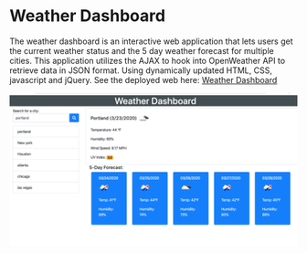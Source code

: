 # Weather Dashboard

The weather dashboard is an interactive web application that lets users get the current weather status and the 5 day weather forecast for multiple cities. This application utilizes the AJAX to hook into OpenWeather API to retrieve data in JSON format. Using dynamically updated HTML, CSS, javascript and jQuery. See the deployed web here: <a href="https://bikramshankhar.github.io/Weather-Dashborad/">Weather Dashboard</a>

<img src="screenshot.png"> 